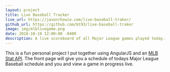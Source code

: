 ```yaml
---
layout: project
title: Live Baseball Tracker
live_url: https://jasonrhowie.com/live-baseball-traker/
github_url: https://github.com/bt93/live-baseball-traker
image: img/mlblivegame.png
date: 2018-10-18 12:00:00 -0400
description: A live scoreboard of all Major League games played today.
---
```

This is a fun personal project I put together using AngularJS and an [MLB Stat API](http://statsapi.mlb.com/docs/). The front page will give you a schedule of todays Major League Baseball schedule and you and view a game in progress live.